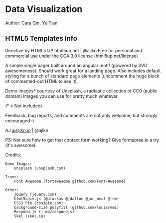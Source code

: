 # Data Visualization
Author: [Cara Qin](https://github.com/carayangqin), [Yu Tian](https://github.com/ytian22)







## HTML5 Templates Info

Directive by HTML5 UP
html5up.net | @ajlkn
Free for personal and commercial use under the CCA 3.0 license (html5up.net/license)


A simple single pager built around an angular motif (powered by SVG awesomeness).
Should work great for a landing page. Also includes default styling for a bunch of
standard page elements (uncomment the huge block of commented-out HTML to see it).

Demo images* courtesy of Unsplash, a radtastic collection of CC0 (public domain) images
you can use for pretty much whatever.

(* = Not included)

Feedback, bug reports, and comments are not only welcome, but strongly encouraged :)

AJ
aj@lkn.io | @ajlkn

PS: Not sure how to get that contact form working? Give formspree.io a try (it's awesome).


Credits:

	Demo Images:
		Unsplash (unsplash.com)

	Icons:
		Font Awesome (fortawesome.github.com/Font-Awesome)

	Other:
		jQuery (jquery.com)
		html5shiv.js (@afarkas @jdalton @jon_neal @rem)
		CSS3 Pie (css3pie.com)
		background-size polyfill (github.com/louisremi)
		Respond.js (j.mp/respondjs)
		Skel (skel.io)
